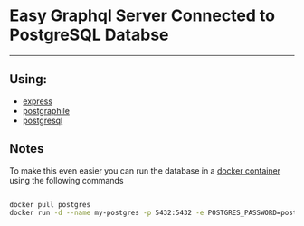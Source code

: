 # Easy Graphql Server Connected to PostgreSQL Databse

---

## Using: 
- [express]("https://expressjs.com/")
- [postgraphile]("https://www.graphile.org/postgraphile/")
- [postgresql]("https://www.postgresql.org/")

## Notes

To make this even easier you can run the database in a [docker container]("https://hub.docker.com/_/postgres") using the following commands

```bash

docker pull postgres
docker run -d --name my-postgres -p 5432:5432 -e POSTGRES_PASSWORD=postgres postgres

```